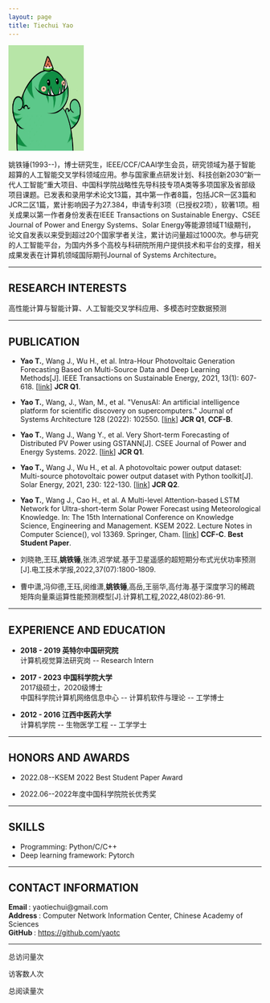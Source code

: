 ```yaml
---
layout: page
title: Tiechui Yao
---
```


<div class="container">
    <div class="row-fluid">
        <div class="span2">
        <a href="assets/yaotc.jpg">
            <img src="assets/yaotc.jpg" height="210" width="150" title="Tiechui Yao" alt="Tiechui Yao"/>
        </a>
        </div>
    </div>
</div>


姚铁锤(1993--)，博士研究生，IEEE/CCF/CAAI学生会员，研究领域为基于智能超算的人工智能交叉学科领域应用。参与国家重点研发计划、科技创新2030“新一代人工智能”重大项目、中国科学院战略性先导科技专项A类等多项国家及省部级项目课题。已发表和录用学术论文13篇，其中第一作者8篇，包括JCR一区3篇和JCR二区1篇，累计影响因子为27.384，申请专利3项（已授权2项），软著1项。相关成果以第一作者身份发表在IEEE Transactions on Sustainable Energy、CSEE Journal of Power and Energy Systems、Solar Energy等能源领域T1级期刊，论文自发表以来受到超过20个国家学者关注，累计访问量超过1000次。参与研究的人工智能平台，为国内外多个高校与科研院所用户提供技术和平台的支撑，相关成果发表在计算机领域国际期刊Journal of Systems Architecture。


---

## RESEARCH INTERESTS


高性能计算与智能计算、人工智能交叉学科应用、多模态时空数据预测


---

## PUBLICATION


- **Yao T.**, Wang J., Wu H., et al. Intra-Hour Photovoltaic Generation Forecasting Based on Multi-Source Data and Deep Learning Methods[J]. IEEE Transactions on Sustainable Energy, 2021, 13(1): 607-618. [[link](https://doi.org/10.1109/TSTE.2021.3123337)] **JCR Q1**.

- **Yao T.**, Wang, J., Wan, M., et al. "VenusAI: An artificial intelligence platform for scientific discovery on supercomputers." Journal of Systems Architecture 128 (2022): 102550. [[link](https://doi.org/10.1016/j.sysarc.2022.102550)] **JCR Q1**, **CCF-B**.

- **Yao T.**, Wang J., Wang Y., et al. Very Short-term Forecasting of Distributed PV Power using GSTANN[J].  CSEE Journal of Power and Energy Systems. 2022. [[link](https://ieeexplore.ieee.org/abstract/document/9917400)] **JCR Q1**.

- **Yao T.,** Wang J., Wu H., et al. A photovoltaic power output dataset: Multi-source photovoltaic power output dataset with Python toolkit[J]. Solar Energy, 2021, 230: 122-130. [[link](https://doi.org/10.1016/j.solener.2021.09.050)] **JCR Q2**.


- **Yao T.**, Wang J., Cao H., et al. A Multi-level Attention-based LSTM Network for Ultra-short-term Solar Power Forecast using Meteorological Knowledge. In: The 15th International Conference on Knowledge Science, Engineering and Management. KSEM 2022. Lecture Notes in Computer Science(), vol 13369. Springer, Cham. [[link](https://doi.org/10.1007/978-3-031-10986-7_2)] **CCF-C**. **Best Student Paper**.


- 刘晓艳,王珏,**姚铁锤**,张沛,迟学斌.基于卫星遥感的超短期分布式光伏功率预测[J].电工技术学报,2022,37(07):1800-1809.

- 曹中潇,冯仰德,王珏,闵维潇,**姚铁锤**,高岳,王丽华,高付海.基于深度学习的稀疏矩阵向量乘运算性能预测模型[J].计算机工程,2022,48(02):86-91.

---

## EXPERIENCE AND EDUCATION

  

- **2018 - 2019 英特尔中国研究院**  
 计算机视觉算法研究岗 -- Research Intern

- **2017 - 2023 中国科学院大学**  
 2017级硕士，2020级博士  
 中国科学院计算机网络信息中心 -- 计算机软件与理论 -- 工学博士

- **2012 - 2016 江西中医药大学**  
 计算机学院 -- 生物医学工程 -- 工学学士

---

## HONORS AND AWARDS


- 2022.08--KSEM 2022 Best Student Paper Award

- 2022.06--2022年度中国科学院院长优秀奖

---

## SKILLS

- Programming: Python/C/C++
- Deep learning framework: Pytorch

---

## CONTACT INFORMATION

<div class="container">
    <div class="row-fluid">
            <b>Email </b>: yaotiechui@gmail.com<br/>
            <b>Address </b>: Computer Network Information Center, Chinese Academy of Sciences<br/>
            <b>GitHub </b>: <a href="https://github.com/yaotc">https://github.com/yaotc</a><br/>
    </div>
</div>

---

<script async src="//busuanzi.ibruce.info/busuanzi/2.3/busuanzi.pure.mini.js"></script>
总访问量<span id="busuanzi_value_site_pv"></span>次

访客数<span id="busuanzi_value_site_uv"></span>人次

总阅读量<span id="busuanzi_value_page_pv"></span>次
